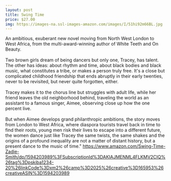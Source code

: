 ```yaml
--- 
layout: post 
title: Swing Time
price: $27.00
img: https://images-na.ssl-images-amazon.com/images/I/51hi92m66BL.jpg
--- 
```

An ambitious, exuberant new novel moving from North West London to West Africa, from the multi-award-winning author of White Teeth and On Beauty.<br><br>Two brown girls dream of being dancers but only one, Tracey, has talent. The other has ideas: about rhythm and time, about black bodies and black music, what constitutes a tribe, or makes a person truly free. It's a close but complicated childhood friendship that ends abruptly in their early twenties, never to be revisited, but never quite forgotten, either. <br><br>Tracey makes it to the chorus line but struggles with adult life, while her friend leaves the old neighborhood behind, traveling the world as an assistant to a famous singer, Aimee, observing close up how the one percent live. <br><br>But when Aimee develops grand philanthropic ambitions, the story moves from London to West Africa, where diaspora tourists travel back in time to find their roots, young men risk their lives to escape into a different future, the women dance just like Tracey the same twists, the same shakes and the origins of a profound inequality are not a matter of distant history, but a present dance to the music of time."
https://www.amazon.com/Swing-Time-Zadie-Smith/dp/1594203989%3FSubscriptionId%3DAKIAJMENML4FLKMV2CIQ%26tag%3Dpskiba1234-20%26linkCode%3Dxm2%26camp%3D2025%26creative%3D165953%26creativeASIN%3D1594203989